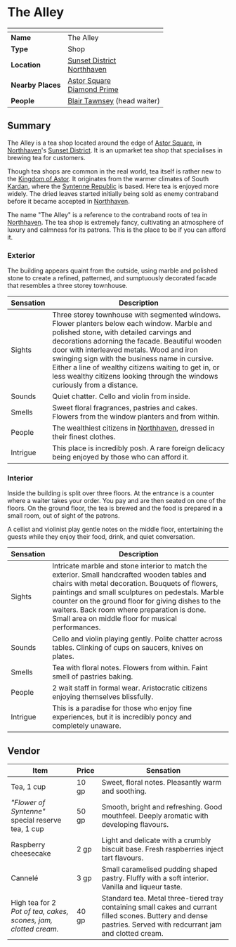 # The Alley

| []() | |
| --- | --- |
| **Name** | The Alley |
| **Type** | Shop |
| **Location** | [Sunset District](../../districts/sunset-district.md)<br />[Northhaven](../../cities/northhaven.md) |
| **Nearby Places** | [Astor Square](../../structures/astor-square.md)<br />[Diamond Prime](../temples/diamond-prime.md) |
| **People** | [Blair Tawnsey](../../../characters/blair-tawnsey.md) (head waiter) |

## Summary

The Alley is a tea shop located around the edge of [Astor Square](../../structures/astor-square.md), in [Northhaven](../../cities/northhaven.md)'s [Sunset District](../../districts/sunset-district.md). It is an upmarket tea shop that specialises in brewing tea for customers.

Though tea shops are common in the real world, tea itself is rather new to the [Kingdom of Astor](../../../civilisations/kingdom-of-astor/kingdom-of-astor.md). It originates from the warmer climates of South [Kardan](../../continents/kardan.md), where the [Syntenne Republic](../../../civilisations/syntenne-republic/syntenne-republic.md) is based. Here tea is enjoyed more widely. The dried leaves started initially being sold as enemy contraband before it became accepted in [Northhaven](../../cities/northhaven.md).

The name "The Alley" is a reference to the contraband roots of tea in [Northhaven](../../cities/northhaven.md). The tea shop is extremely fancy, cultivating an atmosphere of luxury and calmness for its patrons. This is the place to be if you can afford it.

### Exterior

The building appears quaint from the outside, using marble and polished stone to create a refined, patterned, and sumptuously decorated facade that resembles a three storey townhouse.

| Sensation | Description |
| ---- | --- |
| Sights | Three storey townhouse with segmented windows. Flower planters below each window. Marble and polished stone, with detailed carvings and decorations adorning the facade. Beautiful wooden door with interleaved metals. Wood and iron swinging sign with the business name in cursive. Either a line of wealthy citizens waiting to get in, or less wealthy citizens looking through the windows curiously from a distance. |
| Sounds | Quiet chatter. Cello and violin from inside. |
| Smells | Sweet floral fragrances, pastries and cakes. Flowers from the window planters and from within. |
| People | The wealthiest citizens in [Northhaven](../../cities/northhaven.md), dressed in their finest clothes. |
| Intrigue | This place is incredibly posh. A rare foreign delicacy being enjoyed by those who can afford it. |

### Interior

Inside the building is split over three floors. At the entrance is a counter where a waiter takes your order. You pay and are then seated on one of the floors. On the ground floor, the tea is brewed and the food is prepared in a small room, out of sight of the patrons.

A cellist and violinist play gentle notes on the middle floor, entertaining the guests while they enjoy their food, drink, and quiet conversation.

| Sensation | Description |
| ---- | --- |
| Sights | Intricate marble and stone interior to match the exterior. Small handcrafted wooden tables and chairs with metal decoration. Bouquets of flowers, paintings and small sculptures on pedestals. Marble counter on the ground floor for giving dishes to the waiters. Back room where preparation is done. Small area on middle floor for musical performances. |
| Sounds | Cello and violin playing gently. Polite chatter across tables. Clinking of cups on saucers, knives on plates. |
| Smells | Tea with floral notes. Flowers from within. Faint smell of pastries baking. |
| People | 2 wait staff in formal wear. Aristocratic citizens enjoying themselves blissfully. |
| Intrigue | This is a paradise for those who enjoy fine experiences, but it is incredibly poncy and completely unaware. |

## Vendor

| Item | Price | Sensation |
|---|---|---|
| Tea, 1 cup | 10 gp | Sweet, floral notes. Pleasantly warm and soothing. |
| *"Flower of Syntenne"*<br />special reserve tea, 1 cup | 50 gp | Smooth, bright and refreshing. Good mouthfeel. Deeply aromatic with developing flavours. |
| Raspberry cheesecake | 2 gp | Light and delicate with a crumbly biscuit base. Fresh raspberries inject tart flavours. |
| Cannelé | 3 gp | Small caramelised pudding shaped pastry. Fluffy with a soft interior. Vanilla and liqueur taste. |
| High tea for 2<br />*Pot of tea, cakes, scones, jam, clotted cream.* | 40 gp | Standard tea. Metal three-tiered tray containing small cakes and currant filled scones. Buttery and dense pastries. Served with redcurrant jam and clotted cream. |
